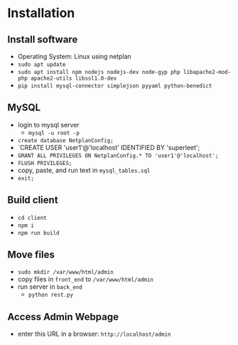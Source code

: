 # Installation

## Install software

- Operating System: Linux using netplan
- `sudo apt update`
- `sudo apt install npm nodejs nodejs-dev node-gyp php libapache2-mod-php apache2-utils libssl1.0-dev`
- `pip install mysql-connector simplejson pyyaml python-benedict`

## MySQL

- login to mysql server
  - `mysql -u root -p`
- `create database NetplanConfig;`
- `CREATE USER 'user1'@'localhost' IDENTIFIED BY 'superleet';
- `GRANT ALL PRIVILEGES ON NetplanConfig.* TO 'user1'@'localhost';`
- `FLUSH PRIVILEGES;`
- copy, paste, and run text in `mysql_tables.sql`
- `exit;`

## Build client

- `cd client`
- `npm i`
- `npm run build`

## Move files

- `sudo mkdir /var/www/html/admin`
- copy files in `front_end` to `/var/www/html/admin`
- run server in `back_end`
  - `python rest.py`

## Access Admin Webpage

- enter this URL in a browser: `http://localhost/admin`
